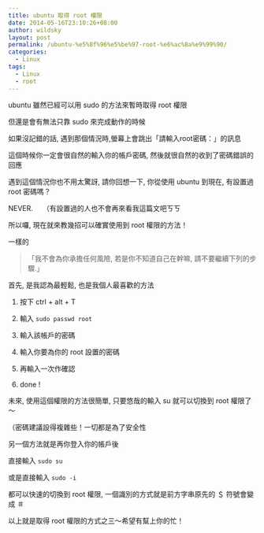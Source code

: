 ```yaml
---
title: ubuntu 取得 root 權限
date: 2014-05-16T23:10:26+08:00
author: wildsky
layout: post
permalink: /ubuntu-%e5%8f%96%e5%be%97-root-%e6%ac%8a%e9%99%90/
categories:
  - Linux
tags:
  - Linux
  - root
---
```


ubuntu 雖然已經可以用 sudo 的方法來暫時取得 root 權限

但還是會有無法只靠 sudo 來完成動作的時候

如果沒記錯的話, 遇到那個情況時,螢幕上會跳出「請輸入root密碼：」的訊息

這個時候你一定會很自然的輸入你的帳戶密碼, 然後就很自然的收到了密碼錯誤的回應

遇到這個情況你也不用太驚訝, 請你回想一下, 你從使用 ubuntu 到現在, 有設置過 root 密碼嗎？

NEVER.     （有設置過的人也不會再來看我這篇文吧ㄎㄎ

所以囉, 現在就來教幾招可以確實使用到 root 權限的方法！

一樣的

> 「我不會為你承擔任何風險, 若是你不知道自己在幹嘛, 請不要繼續下列的步驟.」

首先, 是我認為最輕鬆, 也是我個人最喜歡的方法

1. 按下 ctrl + alt + T

2. 輸入 `sudo passwd root `

3. 輸入該帳戶的密碼

4. 輸入你要為你的 root 設置的密碼

5. 再輸入一次作確認

6. done !

未來, 使用這個權限的方法很簡單, 只要悠哉的輸入 su 就可以切換到 root 權限了～

（密碼建議設得複雜些！一切都是為了安全性

另一個方法就是再你登入你的帳戶後

直接輸入 `sudo su`

或是直接輸入 `sudo -i`

都可以快速的切換到 root 權限, 一個識別的方式就是前方字串原先的 ＄ 符號會變成 ＃

以上就是取得 root 權限的方式之三～希望有幫上你的忙！

